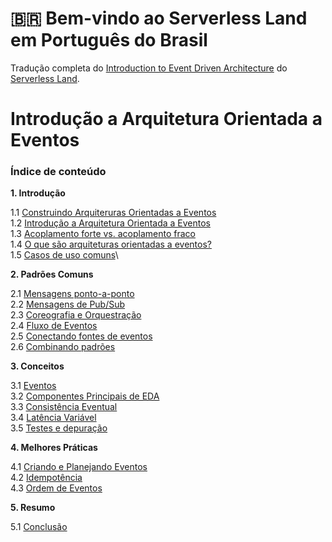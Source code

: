 # 🇧🇷 Bem-vindo ao Serverless Land em Português do Brasil

Tradução completa do [Introduction to Event Driven Architecture](https://serverlessland.com/event-driven-architecture/intro) do [Serverless Land](https://serverlessland.com/).

# Introdução a Arquitetura Orientada a Eventos

### Índice de conteúdo

**1. Introdução**

1.1 [Construindo Arquiteruras Orientadas a Eventos](./01-01-construindo-arquiteruras-orientadas-a-eventos.md)\
1.2 [Introdução a Arquitetura Orientada a Eventos](./01-02-introducao-a-arquitetura-orientada-a-eventos.md)\
1.3 [Acoplamento forte vs. acoplamento fraco](./01-03-acoplamento-forte-vs-acoplamento-fraco.md)\
1.4 [O que são arquiteturas orientadas a eventos?](./01-04-o-que-sao-arquiteturas-orientadas-a-eventos.md)\
1.5 [Casos de uso comuns](./01-05-casos-de-uso-comuns.md)\

**2. Padrões Comuns**

2.1 [Mensagens ponto-a-ponto](./02-01-mensagens-ponto-a-ponto.md)\
2.2 [Mensagens de Pub/Sub](./02-02-mensagens-de-pub-sub.md)\
2.3 [Coreografia e Orquestração](./02-03-coreografia-e-orquestracao.md)\
2.4 [Fluxo de Eventos](./02-04-fluxo-de-eventos.md)\
2.5 [Conectando fontes de eventos](./02-05-conectando-fontes-de-eventos.md)\
2.6 [Combinando padrões](./02-06-combinando-padroes.md)

**3. Conceitos**

3.1 [Eventos](./03-01-eventos.md)\
3.2 [Componentes Principais de EDA](./03-02-componentes-principais-de-eda)\
3.3 [Consistência Eventual](./03-03-consistencia-eventual.md)\
3.4 [Latência Variável](./03-04-latencia-variavel.md)\
3.5 [Testes e depuração](./03-05-testes-e-depuracao.md)

**4. Melhores Práticas**

4.1 [Criando e Planejando Eventos](./04-01-criando-e-planejando-eventos.md)\
4.2 [Idempotência](./04-02-idempotencia.md)\
4.3 [Ordem de Eventos](./04-03-ordem-de-eventos.md)

**5. Resumo**

5.1 [Conclusão](./05-01-conclusao.md)
